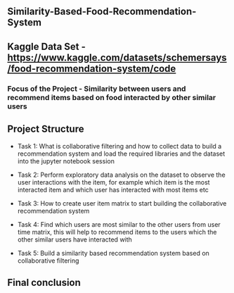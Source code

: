 ## Similarity-Based-Food-Recommendation-System 
## Kaggle Data Set - https://www.kaggle.com/datasets/schemersays/food-recommendation-system/code

### Focus of the Project - Similarity between users and recommend items based on food interacted by other similar users

## Project Structure

- Task 1: What is collaborative filtering and how to collect data to build a recommendation system and load the required libraries and the dataset into the jupyter notebook session  

- Task 2: Perform exploratory data analysis on the dataset to observe the user interactions with the item, for example which item is the most interacted item and which user has interacted with most items etc  

- Task 3: How to create user item matrix to start building the collaborative recommendation system  

- Task 4: Find which users are most similar to the other users from user time matrix, this will help to recommend items to the users which the other similar users have interacted with  

- Task 5: Build a similarity based recommendation system based on collaborative filtering  

## Final conclusion


